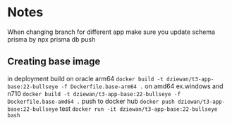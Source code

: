 # Notes

When changing branch for different app make sure you update schema prisma by npx prisma db push

## Creating base image
in deployment 
build on oracle arm64 ``docker build -t dziewan/t3-app-base:22-bullseye -f Dockerfile.base-arm64 .``
on amd64 ex.windows and n710 ``docker build -t dziewan/t3-app-base:22-bullseye -f Dockerfile.base-amd64 .``
push to docker hub ``docker push dziewan/t3-app-base:22-bullseye``
test ``docker run -it dziewan/t3-app-base:22-bullseye bash``